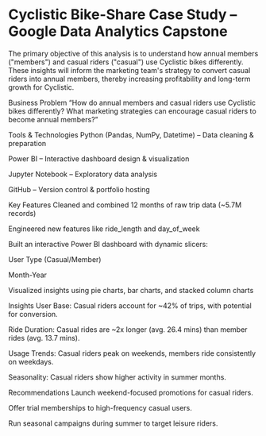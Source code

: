 # Cyclistic Bike-Share Case Study – Google Data Analytics Capstone
The primary objective of this analysis is to understand how annual members ("members") and casual riders ("casual") use Cyclistic bikes differently. These insights will inform the marketing team's strategy to convert casual riders into annual members, thereby increasing profitability and long-term growth for Cyclistic.

Business Problem
“How do annual members and casual riders use Cyclistic bikes differently? What marketing strategies can encourage casual riders to become annual members?”

Tools & Technologies
Python (Pandas, NumPy, Datetime) – Data cleaning & preparation

Power BI – Interactive dashboard design & visualization

Jupyter Notebook – Exploratory data analysis

GitHub – Version control & portfolio hosting

Key Features
Cleaned and combined 12 months of raw trip data (~5.7M records)

Engineered new features like ride_length and day_of_week

Built an interactive Power BI dashboard with dynamic slicers:

User Type (Casual/Member)

Month-Year

Visualized insights using pie charts, bar charts, and stacked column charts

Insights
User Base: Casual riders account for ~42% of trips, with potential for conversion.

Ride Duration: Casual rides are ~2x longer (avg. 26.4 mins) than member rides (avg. 13.7 mins).

Usage Trends: Casual riders peak on weekends, members ride consistently on weekdays.

Seasonality: Casual riders show higher activity in summer months.

Recommendations
Launch weekend-focused promotions for casual riders.

Offer trial memberships to high-frequency casual users.

Run seasonal campaigns during summer to target leisure riders.
